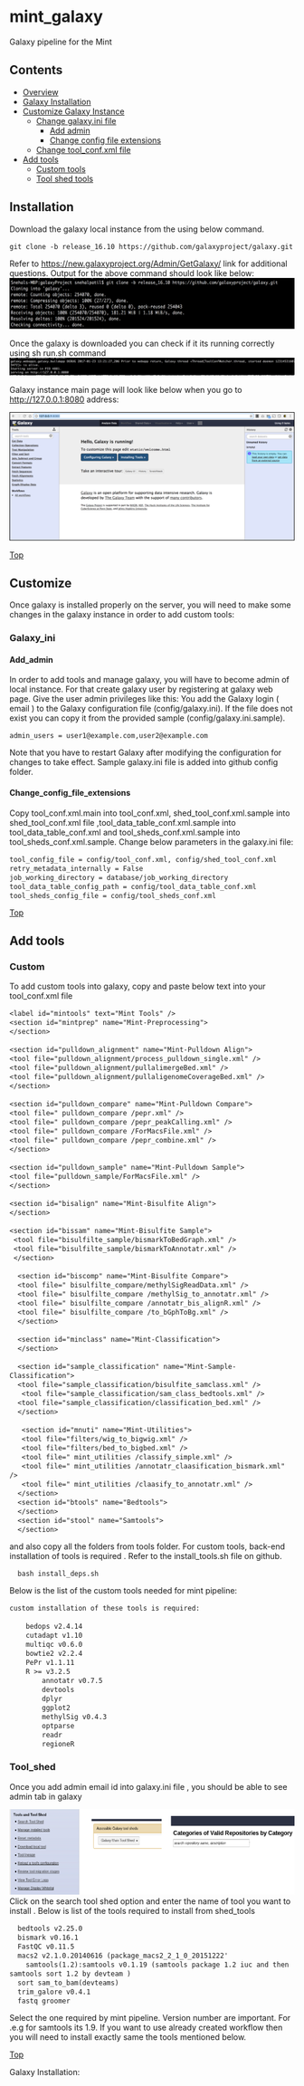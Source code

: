 # mint_galaxy
Galaxy pipeline for the Mint 

## Contents

* [Overview](#overview)
* [Galaxy Installation](#installation)
* [Customize Galaxy Instance](#customize)
	* [Change galaxy.ini file](#galaxy_ini)
		* [Add admin](#add_admin)
		* [Change config file extensions](#change_config_file_extensions) 
	* [Change tool_conf.xml file](#change_tool_config) 	
* [Add tools](#add_tools)		
	* [Custom tools](#custom)
	* [Tool shed tools](#tool_shed)	

## Installation

Download the galaxy local  instance from the using below command. 
```
git clone -b release_16.10 https://github.com/galaxyproject/galaxy.git
```
Refer to https://new.galaxyproject.org/Admin/GetGalaxy/  link for additional questions. 
Output for the above command should look like below:
![Galaxy Command Line](https://github.com/psnehal/GalaxyScreenshots/blob/master/galaxyscreenshot0.png)

Once the galaxy is downloaded you can check if it its running correctly using sh run.sh command
![Galaxy Command Line](https://github.com/psnehal/GalaxyScreenshots/blob/master/galaxyscreenshot2.png)


Galaxy instance main page will look like below when you go to http://127.0.0.1:8080 address: 

![Galaxy Command Line](https://github.com/psnehal/GalaxyScreenshots/blob/master/galaxyscreenshot3.png)


[Top](#contents)

## Customize
Once galaxy is installed properly on the server, you will need to make some changes in the galaxy instance in order to add custom tools: 
### Galaxy_ini
#### Add_admin
 In order to add tools and manage galaxy, you will have to become admin of local instance. 
 For that create galaxy user by registering at galaxy web page. Give the user admin privileges like this: 
 You add the Galaxy login ( email ) to the Galaxy configuration file (config/galaxy.ini). 
 If the file does not exist you can copy it from the provided sample (config/galaxy.ini.sample). 
 
 ```
 admin_users = user1@example.com,user2@example.com
```
Note that you have to restart Galaxy after modifying the configuration for changes to take effect. Sample galaxy.ini file is added into github config folder.


#### Change_config_file_extensions
Copy tool_conf.xml.main into tool_conf.xml, shed_tool_conf.xml.sample into shed_tool_conf.xml file ,tool_data_table_conf.xml.sample into tool_data_table_conf.xml and tool_sheds_conf.xml.sample into tool_sheds_conf.xml.sample. 
Change below parameters  in the galaxy.ini file: 
```
tool_config_file = config/tool_conf.xml, config/shed_tool_conf.xml
retry_metadata_internally = False
job_working_directory = database/job_working_directory
tool_data_table_config_path = config/tool_data_table_conf.xml
tool_sheds_config_file = config/tool_sheds_conf.xml
```



[Top](#contents)
## Add tools

### Custom
  
To add custom tools into galaxy, copy and paste below text into your tool_conf.xml file
```
<label id="mintools" text="Mint Tools" />  
<section id="mintprep" name="Mint-Preprocessing">
</section>

<section id="pulldown_alignment" name="Mint-Pulldown Align">      
<tool file="pulldown_alignment/process_pulldown_single.xml" /> 
<tool file="pulldown_alignment/pullalimergeBed.xml" /> 
<tool file="pulldown_alignment/pullaligenomeCoverageBed.xml" /> 
</section>

<section id="pulldown_compare" name="Mint-Pulldown Compare">
<tool file=" pulldown_compare /pepr.xml" />
<tool file=" pulldown_compare /pepr_peakCalling.xml" />
<tool file=" pulldown_compare /ForMacsFile.xml" />
<tool file=" pulldown_compare /pepr_combine.xml" />
</section>

<section id="pulldown_sample" name="Mint-Pulldown Sample">
<tool file="pulldown_sample/ForMacsFile.xml" />
</section>

<section id="bisalign" name="Mint-Bisulfite Align">  
</section>

<section id="bissam" name="Mint-Bisulfite Sample">  
 <tool file="bisulfilte_sample/bismarkToBedGraph.xml" />
 <tool file="bisulfilte_sample/bismarkToAnnotatr.xml" />
 </section>

  <section id="biscomp" name="Mint-Bisulfite Compare">
  <tool file=" bisulfilte_compare/methylSigReadData.xml" />
  <tool file=" bisulfilte_compare /methylSig_to_annotatr.xml" /> 
  <tool file=" bisulfilte_compare /annotatr_bis_alignR.xml" />
  <tool file=" bisulfilte_compare /to_bGphToBg.xml" />
  </section>

  <section id="minclass" name="Mint-Classification">
  </section>

  <section id="sample_classification" name="Mint-Sample-Classification">
  <tool file="sample_classification/bisulfite_samclass.xml" />
   <tool file="sample_classification/sam_class_bedtools.xml" />
  <tool file="sample_classification/classification_bed.xml" />  
  </section>

   <section id="mnuti" name="Mint-Utilities">
   <tool file="filters/wig_to_bigwig.xml" />
   <tool file="filters/bed_to_bigbed.xml" />
   <tool file=" mint_utilities /classify_simple.xml" />  
   <tool file=" mint_utilities /annotatr_claasification_bismark.xml" />
   <tool file=" mint_utilities /claasify_to_annotatr.xml" /> 
  </section>
  <section id="btools" name="Bedtools"> 
  </section>
  <section id="stool" name="Samtools">
  </section>

```

and also copy all the folders from tools folder.
For custom tools, back-end installation of tools is required . Refer to the install_tools.sh file on github.
```
  bash install_deps.sh
  ```
	
Below is the list of the custom tools needed for mint pipeline:
```
custom installation of these tools is required:

    bedops v2.4.14 
    cutadapt v1.10
    multiqc v0.6.0
    bowtie2 v2.2.4
    PePr v1.1.11
    R >= v3.2.5
        annotatr v0.7.5
        devtools
        dplyr
        ggplot2
        methylSig v0.4.3
        optparse
        readr
        regioneR
```


### Tool_shed 

Once you add admin email id into galaxy.ini file , you should be able to see admin tab in galaxy

![Galaxy Command Line](https://github.com/psnehal/GalaxyScreenshots/blob/master/galaxyscreenshot4.png)
Click on the search tool shed option and enter the name of tool you want to install .
Below is list of the tools required to install from shed_tools
```
  bedtools v2.25.0
  bismark v0.16.1 
  FastQC v0.11.5
  macs2 v2.1.0.20140616 (package_macs2_2_1_0_20151222' 
	samtools(1.2):samtools v0.1.19 (samtools package 1.2 iuc and then samtools sort 1.2 by devteam )
  sort sam_to_bam(devteams)
  trim_galore v0.4.1
  fastq groomer 
```
Select the one required by mint pipeline. Version number are important. For .e.g for samtools its 1.9.
If you want to use already created workflow then you will need to install exactly same the tools mentioned below.

 
 [Top](#contents)

Galaxy Installation: 

            

